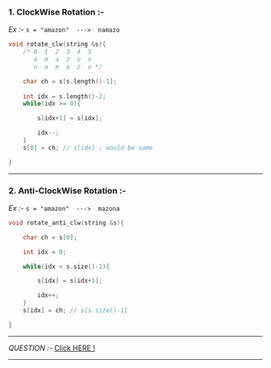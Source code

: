 ### 1. ClockWise Rotation :-

*Ex :-* `s = "amazon"  --->  namazo `

```cpp
void rotate_clw(string &s){
    /* 0  1  2  3  4  5
       a  m  a  z  o  n  
       n  a  m  a  z  o */

    char ch = s[s.length()-1];
      
    int idx = s.length()-2;
    while(idx >= 0){

        s[idx+1] = s[idx];

        idx--;
    }
    s[0] = ch; // s[idx] ; would be same

}
```
***

### 2. Anti-ClockWise Rotation :-

*Ex :-* `s = "amazon"  --->  mazona `

```cpp
void rotate_anti_clw(string &s){

    char ch = s[0];

    int idx = 0;

    while(idx < s.size()-1){

        s[idx] = s[idx+1];

        idx++;
    }
    s[idx] = ch; // s[s.size()-1]

}
```
***

_QUESTION :-_ [Click HERE !](https://www.geeksforgeeks.org/problems/check-if-string-is-rotated-by-two-places-1587115620/1?utm_source=geeksforgeeks&utm_medium=article_practice_tab&utm_campaign=article_practice_tab)
***